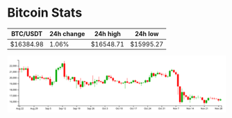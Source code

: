 # Bitcoin Stats

BTC/USDT|24h change|24h high|24h low|
|---|---|---|---|
|$16384.98|1.06%|$16548.71|$15995.27|

<img src="./chart.svg">
